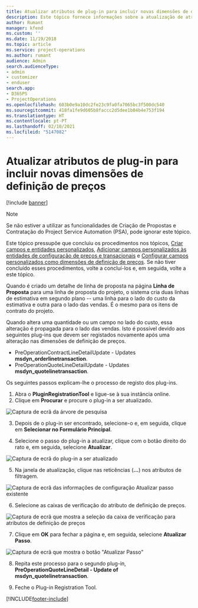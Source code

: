 ```yaml
---
title: Atualizar atributos de plug-in para incluir novas dimensões de definição de preços
description: Este tópico fornece informações sobre a atualização de atributos de plug-in para dimensões de definição de preços.
author: Rumant
manager: kfend
ms.custom: ''
ms.date: 11/19/2018
ms.topic: article
ms.service: project-operations
ms.author: rumant
audience: Admin
search.audienceType:
- admin
- customizer
- enduser
search.app:
- D365PS
- ProjectOperations
ms.openlocfilehash: 603b0e9a10dc2fe23c9fa0fa7065bc3f500dc540
ms.sourcegitcommit: 418fa1fe9d605b8faccc2d5dee1b04b4e753f194
ms.translationtype: HT
ms.contentlocale: pt-PT
ms.lasthandoff: 02/10/2021
ms.locfileid: "5147082"
---
```

# <a name="update-plug-in-attributes-to-include-new-pricing-dimensions"></a>Atualizar atributos de plug-in para incluir novas dimensões de definição de preços

[!include [banner](../includes/psa-now-project-operations.md)]

> [!NOTE]
> Se não estiver a utilizar as funcionalidades de Criação de Propostas e Contratação do Project Service Automation (PSA), pode ignorar este tópico.

Este tópico pressupõe que concluiu os procedimentos nos tópicos, [Criar campos e entidades personalizados](create-custom-fields-entities.md), [Adicionar campos personalizados às entidades de configuração de preços e transacionais](field-references.md) e [Configurar campos personalizados como dimensões de definição de preços](set-up-pricing-dimensions.md). Se não tiver concluído esses procedimentos, volte a concluí-los e, em seguida, volte a este tópico.

Quando é criado um detalhe de linha de proposta na página **Linha de Proposta** para uma linha de proposta do projeto, o sistema cria duas linhas de estimativa em segundo plano -- uma linha para o lado do custo da estimativa e outra para o lado das vendas. É o mesmo para os itens de contrato do projeto.

Quando altera uma quantidade ou um campo no lado do custo, essa alteração é propagada para o lado das vendas. Isto é possível devido aos seguintes plug-ins que devem ser registados novamente após uma alteração nas dimensões de definição de preços.

- PreOperationContractLineDetailUpdate - Updates **msdyn_orderlinetransaction**.
- PreOperationQuoteLineDetailUpdate - Updates **msdyn_quotelinetransaction**.

Os seguintes passos explicam-lhe o processo de registo dos plug-ins.

1. Abra o **PluginRegistrationTool** e ligue-se à sua instância online.
2. Clique em **Procurar** e procure o plug-in a ser atualizado.

 ![Captura de ecrã da árvore de pesquisa](media/PRT-1.png)

3. Depois de o plug-in ser encontrado, selecione-o e, em seguida, clique em **Selecionar no Formulário Principal**.

4. Selecione o passo do plug-in a atualizar, clique com o botão direito do rato e, em seguida, selecione **Atualizar**.

 ![Captura de ecrã do plug-in a ser atualizado](media/PRT-2.png)
 
5. Na janela de atualização, clique nas reticências (**...**) nos atributos de filtragem.

 ![Captura de ecrã das informações de configuração Atualizar passo existente](media/PRT-3.png)
 
6. Selecione as caixas de verificação do atributo de definição de preços.

 ![Captura de ecrã que mostra a seleção da caixa de verificação para atributos de definição de preços](media/PRT-4.png)

7. Clique em **OK** para fechar a página e, em seguida, selecione **Atualizar Passo**.

 ![Captura de ecrã que mostra o botão "Atualizar Passo"](media/PRT-5.png)
 
8. Repita este processo para o segundo plug-in, **PreOperationQuoteLineDetail - Update of msdyn_quotelinetransaction**.

9. Feche o Plug-in Registration Tool.



[!INCLUDE[footer-include](../includes/footer-banner.md)]